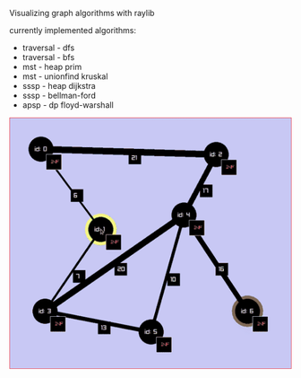 Visualizing graph algorithms with raylib

currently implemented algorithms:
* traversal - dfs
* traversal - bfs
* mst - heap prim
* mst - unionfind kruskal
* sssp - heap dijkstra
* sssp - bellman-ford
* apsp - dp floyd-warshall

![demo](./demo.gif)
